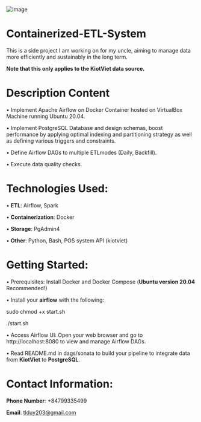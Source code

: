 ![image](https://github.com/user-attachments/assets/797bfab9-a3f2-4b51-89d8-dfa35961abb0)
# Containerized-ETL-System
This is a side project I am working on for my uncle, aiming to manage data more efficiently and sustainably in the long term.

**Note that this only applies to the KiotViet data source.**

# Description Content
• Implement Apache Airflow on Docker Container hosted on VirtualBox Machine running Ubuntu 20.04.

• Implement PostgreSQL Database and design schemas, boost performance by applying optimal indexing and partitioning strategy as well as defining various triggers and constraints.

• Define Airflow DAGs to multiple ETLmodes (Daily, Backfill).

• Execute data quality checks.

# Technologies Used:

• **ETL**: Airflow, Spark

• **Containerization**: Docker

• **Storage**: PgAdmin4

• **Other**: Python, Bash, POS system API (kiotviet)

# Getting Started:  

• Prerequisites: Install Docker and Docker Compose (**Ubuntu version 20.04** Recommended!)

• Install your **airflow** with the following:

sudo chmod +x start.sh

./start.sh

• Access Airflow UI: Open your web browser and go to http://localhost:8080 to view and manage Airflow DAGs.

• Read README.md in dags/sonata to build your pipeline to integrate data from **KiotViet** to **PostgreSQL**.

# Contact Information:
**Phone Number**: +84799335499

**Email**: tlduy203@gmail.com



